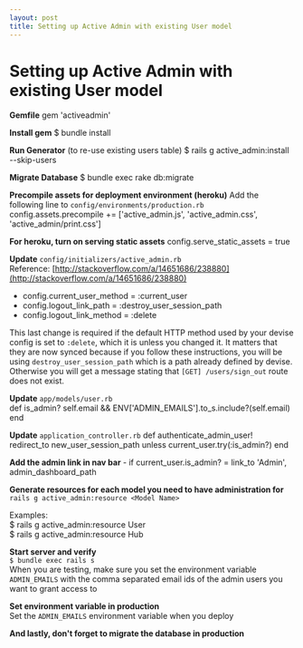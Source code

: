 ```yaml
---
layout: post
title: Setting up Active Admin with existing User model
---
```


# Setting up Active Admin with existing User model  

**Gemfile**
    gem 'activeadmin'  

**Install gem**
    $ bundle install

**Run Generator** (to re-use existing users table)
    $ rails g active_admin:install --skip-users

**Migrate Database**
    $ bundle exec rake db:migrate

**Precompile assets for deployment environment (heroku)**
Add the following line to `config/environments/production.rb`  
    config.assets.precompile += ['active_admin.js', 'active_admin.css', 'active_admin/print.css']

**For heroku, turn on serving static assets**
    config.serve_static_assets = true

**Update** `config/initializers/active_admin.rb`  
  Reference: [http://stackoverflow.com/a/14651686/238880](http://stackoverflow.com/a/14651686/238880)

- config.current_user_method = :current_user
- config.logout_link_path = :destroy_user_session_path
- config.logout_link_method = :delete  

This last change is required if the default HTTP method used by your devise config is set to `:delete`, which it is unless you changed it. It matters that they are now synced because if you follow these instructions, you will be using `destroy_user_session_path` which is a path already defined by devise. Otherwise you will get a message stating that `[GET] /users/sign_out` route does not exist.

**Update** `app/models/user.rb`  
    def is_admin?
      self.email && ENV['ADMIN_EMAILS'].to_s.include?(self.email)
    end

**Update** `application_controller.rb`
    def authenticate_admin_user!
      redirect_to new_user_session_path unless current_user.try(:is_admin?)
    end

**Add the admin link in nav bar**
    - if current_user.is_admin?
      = link_to 'Admin', admin_dashboard_path

**Generate resources for each model you need to have administration for**  
`rails g active_admin:resource <Model Name>`

Examples:  
    $ rails g active_admin:resource User  
    $ rails g active_admin:resource Hub

**Start server and verify**  
`$ bundle exec rails s`  
When you are testing, make sure you set the environment variable `ADMIN_EMAILS` with the comma separated email ids of the admin users you want to grant access to

**Set environment variable in production**  
Set the `ADMIN_EMAILS` environment variable when you deploy

**And lastly, don't forget to migrate the database in production**